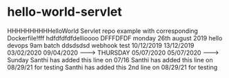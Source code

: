 # hello-world-servlet
HHHHHHHHHHelloWorld Servlet repo example with corresponding Dockerfile!fff
hdfdfdfdfdellioooo
DFFFDFDF
monday 26th august 2019 
hello
devops 9am batch
ddsdsdsd
webhook test
10/12/2019
13/12/2019
03/02/2020
09/04/2020 ---> THURSDAY
05/07/2020
05/07/2020 ---> Sunday
Santhi has added this line on 07/16
Santhi has added this line on 08/29/21 for testing
Santhi has added this 2nd line on 08/29/21 for testing
